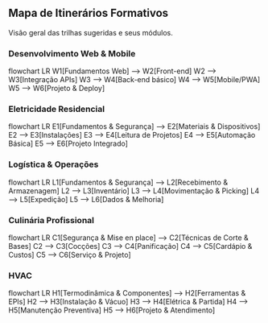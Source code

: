 ## Mapa de Itinerários Formativos

Visão geral das trilhas sugeridas e seus módulos.

<div class="mermaid-grid">

### Desenvolvimento Web & Mobile
<div class="mermaid">
flowchart LR
  W1[Fundamentos Web] --> W2[Front-end]
  W2 --> W3[Integração APIs]
  W3 --> W4[Back-end básico]
  W4 --> W5[Mobile/PWA]
  W5 --> W6[Projeto & Deploy]
</div>

### Eletricidade Residencial
<div class="mermaid">
flowchart LR
  E1[Fundamentos & Segurança] --> E2[Materiais & Dispositivos]
  E2 --> E3[Instalações]
  E3 --> E4[Leitura de Projetos]
  E4 --> E5[Automação Básica]
  E5 --> E6[Projeto Integrado]
</div>

### Logística & Operações
<div class="mermaid">
flowchart LR
  L1[Fundamentos & Segurança] --> L2[Recebimento & Armazenagem]
  L2 --> L3[Inventário]
  L3 --> L4[Movimentação & Picking]
  L4 --> L5[Expedição]
  L5 --> L6[Dados & Melhoria]
</div>

### Culinária Profissional
<div class="mermaid">
flowchart LR
  C1[Segurança & Mise en place] --> C2[Técnicas de Corte & Bases]
  C2 --> C3[Cocções]
  C3 --> C4[Panificação]
  C4 --> C5[Cardápio & Custos]
  C5 --> C6[Serviço & Projeto]
</div>

### HVAC
<div class="mermaid">
flowchart LR
  H1[Termodinâmica & Componentes] --> H2[Ferramentas & EPIs]
  H2 --> H3[Instalação & Vácuo]
  H3 --> H4[Elétrica & Partida]
  H4 --> H5[Manutenção Preventiva]
  H5 --> H6[Projeto & Atendimento]
</div>

</div>



